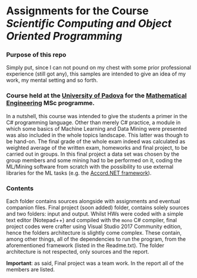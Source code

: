 # Assignments for the Course _Scientific Computing and Object Oriented Programming_

### Purpose of this repo
Simply put, since I can not pound on my chest with some prior professional experience (still got any), this samples are intended to give an idea of my work, my mental setting and so forth.

### Course held at the [University of Padova](https://www.unipd.it/) for the [Mathematical Engineering](https://www.unipd.it/en/mathematical-engineering) MSc programme.

In a nutshell, this course was intended to give the students a primer in the C# programming language. Other than merely C# practice, a module in which some basics of Machine Learning and Data Mining were presented was also included in the whole topics landscape. This latter was though to be hand-on. The final grade of the whole exam indeed was calculated as weighted average of the written exam, homeworks and final project, to be carried out in groups. In this final project a data set was chosen by the group members and some mining had to be performed on it, coding the ML/Mining software from scratch with the possibility to use external libraries for the ML tasks (e.g. the [Accord.NET framework](http://accord-framework.net/)).


### Contents

Each folder contains sources alongside with assignments and eventual companion files. Final project (soon added) folder, contains solely sources and two folders: input and output. Whilst HWs were coded with a simple text editor (Notepad++) and compiled with the `mono` C# compiler, final project codes were crafter using Visual Studio 2017 Community edition, hence the folders architecture is slightly come complex. These contain, among other things, all of the dependencies to run the program, from the aforementioned framework (listed in the Readme.txt). The folder architecture is not respected, only sources and the report.

**Important**: as said, Final project was a team work. In the report all of the members are listed.

